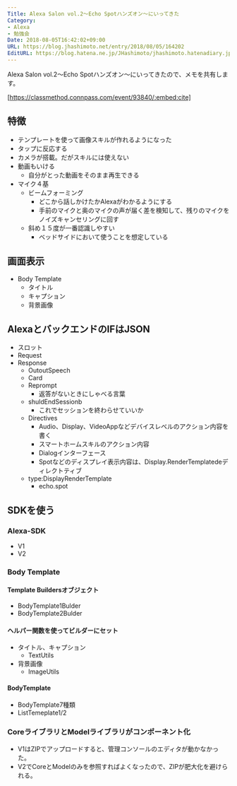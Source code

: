 ```yaml
---
Title: Alexa Salon vol.2〜Echo Spotハンズオン〜にいってきた
Category:
- Alexa
- 勉強会
Date: 2018-08-05T16:42:02+09:00
URL: https://blog.jhashimoto.net/entry/2018/08/05/164202
EditURL: https://blog.hatena.ne.jp/JHashimoto/jhashimoto.hatenadiary.jp/atom/entry/10257846132607813874
---
```


Alexa Salon vol.2〜Echo Spotハンズオン〜にいってきたので、メモを共有します。

[https://classmethod.connpass.com/event/93840/:embed:cite]

## 特徴
* テンプレートを使って画像スキルが作れるようになった
* タップに反応する
* カメラが搭載。だがスキルには使えない
* 動画もいける
    * 自分がとった動画をそのまま再生できる
* マイク４基
    * ビームフォーミング
        * どこから話しかけたかAlexaがわかるようにする
        * 手前のマイクと奥のマイクの声が届く差を検知して、残りのマイクをノイズキャンセリングに回す
    * 斜め１５度が一番認識しやすい
        * ベッドサイドにおいて使うことを想定している

## 画面表示
* Body Template
    * タイトル
    * キャプション
    * 背景画像

## AlexaとバックエンドのIFはJSON
* スロット
* Request
* Response
    * OutoutSpeech
    * Card
    * Reprompt
        * 返答がないときにしゃべる言葉
    * shuldEndSessionb
        * これでセッションを終わらせていいか
    * Directives
        * Audio、Display、VideoAppなどデバイスレベルのアクション内容を書く
        * スマートホームスキルのアクション内容
        * Dialogインターフェース
        * Spotなどのディスプレイ表示内容は、Display.RenderTemplatedeディレクトティブ
    * type:DisplayRenderTemplate
        * echo.spot

## SDKを使う 

### Alexa-SDK
* V1
* V2
  
### Body Template
#### Template Buildersオブジェクト
* BodyTemplate1Bulder
* BodyTemplate2Bulder

#### ヘルパー関数を使ってビルダーにセット
* タイトル、キャプション
    * TextUtils
* 背景画像
    * ImageUtils

#### BodyTemplate
* BodyTemplate7種類
* ListTemeplate1/2

### CoreライブラリとModelライブラリがコンポーネント化
* V1はZIPでアップロードすると、管理コンソールのエディタが動かなかった。
* V2でCoreとModelのみを参照すればよくなったので、ZIPが肥大化を避けられる。


